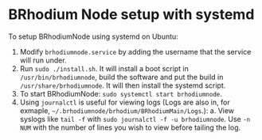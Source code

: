# BRhodium Node setup with systemd

To setup BRhodiumNode using systemd on Ubuntu:

 1. Modify `brhodiumnode.service` by adding the username that the service will run under.
 2. Run `sudo ./install.sh`. It will install a boot script in `/usr/bin/brhodiumnode`, build the software and put the build in `/usr/share/brhodiumnode`. It will then install the systemd script.
 3. To start BRhodiumNode: `sudo systemctl start brhodiumnode`.
 4. Using `journalctl` is useful for viewing logs (Logs are also in, for exmaple, `~/.brhodiumnode/brhodium/BRhodiumMain/Logs`.):
    a. View syslogs like `tail -f` with `sudo journalctl -f -u brhodiumnode`. Use `-n NUM` with the number of lines you wish to view before tailing the log.
